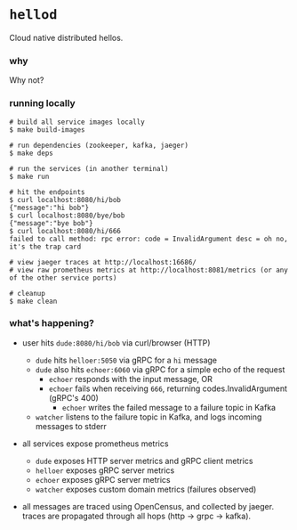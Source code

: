 # `hellod`

Cloud native distributed hellos.

### why

Why not?

### running locally

```
# build all service images locally
$ make build-images

# run dependencies (zookeeper, kafka, jaeger)
$ make deps

# run the services (in another terminal)
$ make run

# hit the endpoints
$ curl localhost:8080/hi/bob
{"message":"hi bob"}
$ curl localhost:8080/bye/bob
{"message":"bye bob"}
$ curl localhost:8080/hi/666
failed to call method: rpc error: code = InvalidArgument desc = oh no, it's the trap card

# view jaeger traces at http://localhost:16686/
# view raw prometheus metrics at http://localhost:8081/metrics (or any of the other service ports)

# cleanup
$ make clean
```

### what's happening?

- user hits `dude:8080/hi/bob` via curl/browser (HTTP)
  - `dude` hits `helloer:5050` via gRPC for a `hi` message
  - `dude` also hits `echoer:6060` via gRPC for a simple echo of the request
    - `echoer` responds with the input message, OR
    - `echoer` fails when receiving `666`, returning codes.InvalidArgument (gRPC's 400)
      - `echoer` writes the failed message to a failure topic in Kafka
  - `watcher` listens to the failure topic in Kafka, and logs incoming messages to stderr

- all services expose prometheus metrics
  - `dude` exposes HTTP server metrics and gRPC client metrics
  - `helloer` exposes gRPC server metrics
  - `echoer` exposes gRPC server metrics
  - `watcher` exposes custom domain metrics (failures observed)

- all messages are traced using OpenCensus, and collected by jaeger.  
  traces are propagated through all hops (http -> grpc -> kafka).
